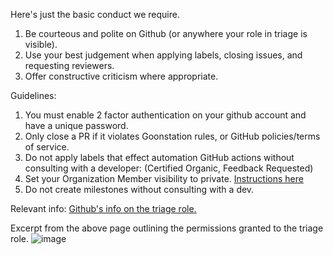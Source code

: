 Here's just the basic conduct we require. 
1. Be courteous and polite on Github (or anywhere your role in triage is visible).
2. Use your best judgement when applying labels, closing issues, and requesting reviewers. 
3. Offer constructive criticism where appropriate.

Guidelines:
1. You must enable 2 factor authentication on your github account and have a unique password.
2. Only close a PR if it violates Goonstation rules, or GitHub policies/terms of service.
3. Do not apply labels that effect automation GitHub actions without consulting with a developer: (Certified Organic, Feedback Requested)
4. Set your Organization Member visibility to private. [Instructions here](https://docs.github.com/en/account-and-profile/setting-up-and-managing-your-github-user-account/managing-your-membership-in-organizations/publicizing-or-hiding-organization-membership) 
5. Do not create milestones without consulting with a dev.

Relevant info:
[Github's info on the triage role.](https://help.github.com/en/github/setting-up-and-managing-organizations-and-teams/repository-permission-levels-for-an-organization) 

Excerpt from the above page outlining the permissions granted to the triage role. 
![image](https://user-images.githubusercontent.com/9010341/84997376-82ce9a00-b11c-11ea-9413-b12fed34fce2.png)
